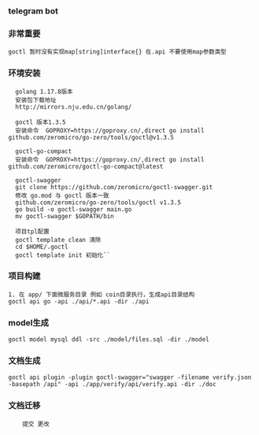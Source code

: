 ### telegram bot 

### 非常重要

```api
goctl 暂时没有实现map[string]interface{} 在.api 不要使用map参数类型
```

### 环境安装

```
  golang 1.17.8版本
  安装包下载地址
  http://mirrors.nju.edu.cn/golang/
```

```
  goctl 版本1.3.5
  安装命令  GOPROXY=https://goproxy.cn/,direct go install github.com/zeromicro/go-zero/tools/goctl@v1.3.5
```

```
  goctl-go-compact
  安装命令  GOPROXY=https://goproxy.cn/,direct go install github.com/zeromicro/goctl-go-compact@latest
``` 

```
  goctl-swagger
  git clone https://github.com/zeromicro/goctl-swagger.git
  修改 go.mod 与 goctl 版本一致
  github.com/zeromicro/go-zero/tools/goctl v1.3.5
  go build -o goctl-swagger main.go
  mv goctl-swagger $GOPATH/bin
```

```
  项目tpl配置
  goctl template clean 清除
  cd $HOME/.goctl
  goctl template init 初始化``
```

### 项目构建

```api
1. 在 app/ 下面微服务目录 例如 coin目录执行，生成api目录结构
goctl api go -api ./api/*.api -dir ./api
```

### model生成

```mode
goctl model mysql ddl -src ./model/files.sql -dir ./model
```

### 文档生成

```
goctl api plugin -plugin goctl-swagger="swagger -filename verify.json -basepath /api" -api ./app/verify/api/verify.api -dir ./doc

```

### 文档迁移

``` cp ./doc/verify.json ../cointiger-golang-doc/doc 
    提交 更改
```

